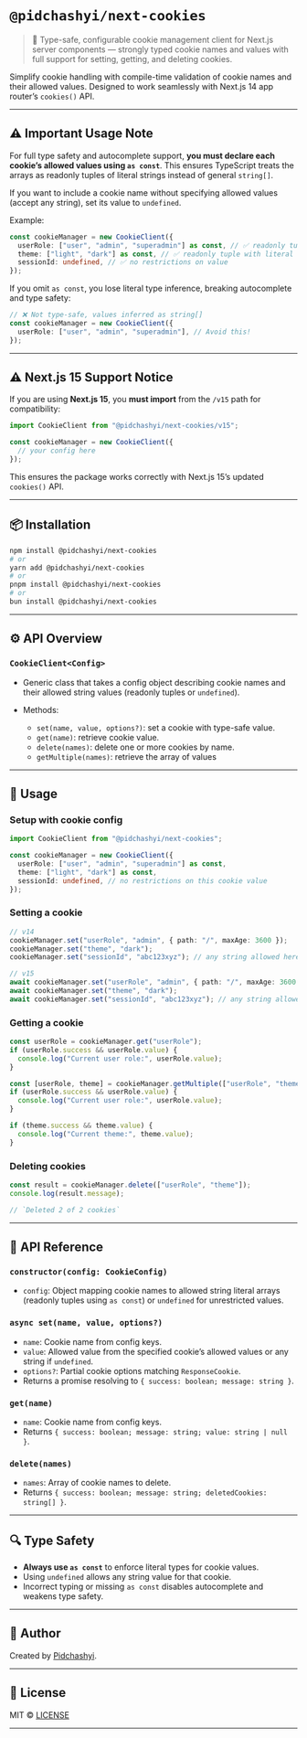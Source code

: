 # `@pidchashyi/next-cookies`

> 🍪 Type-safe, configurable cookie management client for Next.js server components — strongly typed cookie names and values with full support for setting, getting, and deleting cookies.

Simplify cookie handling with compile-time validation of cookie names and their allowed values. Designed to work seamlessly with Next.js 14 app router’s `cookies()` API.

---

## ⚠️ Important Usage Note

For full type safety and autocomplete support, **you must declare each cookie’s allowed values using `as const`**. This ensures TypeScript treats the arrays as readonly tuples of literal strings instead of general `string[]`.

If you want to include a cookie name without specifying allowed values (accept any string), set its value to `undefined`.

Example:

```ts
const cookieManager = new CookieClient({
  userRole: ["user", "admin", "superadmin"] as const, // ✅ readonly tuple with literal types
  theme: ["light", "dark"] as const, // ✅ readonly tuple with literal types
  sessionId: undefined, // ✅ no restrictions on value
});
```

If you omit `as const`, you lose literal type inference, breaking autocomplete and type safety:

```ts
// ❌ Not type-safe, values inferred as string[]
const cookieManager = new CookieClient({
  userRole: ["user", "admin", "superadmin"], // Avoid this!
});
```

---

## ⚠️ Next.js 15 Support Notice

If you are using **Next.js 15**, you **must import** from the `/v15` path for compatibility:

```ts
import CookieClient from "@pidchashyi/next-cookies/v15";

const cookieManager = new CookieClient({
  // your config here
});
```

This ensures the package works correctly with Next.js 15’s updated `cookies()` API.

---

## 📦 Installation

```bash
npm install @pidchashyi/next-cookies
# or
yarn add @pidchashyi/next-cookies
# or
pnpm install @pidchashyi/next-cookies
# or
bun install @pidchashyi/next-cookies

```

---

## ⚙️ API Overview

### `CookieClient<Config>`

- Generic class that takes a config object describing cookie names and their allowed string values (readonly tuples or `undefined`).
- Methods:

  - `set(name, value, options?)`: set a cookie with type-safe value.
  - `get(name)`: retrieve cookie value.
  - `delete(names)`: delete one or more cookies by name.
  - `getMultiple(names)`: retrieve the array of values

---

## 🔧 Usage

### Setup with cookie config

```ts
import CookieClient from "@pidchashyi/next-cookies";

const cookieManager = new CookieClient({
  userRole: ["user", "admin", "superadmin"] as const,
  theme: ["light", "dark"] as const,
  sessionId: undefined, // no restrictions on this cookie value
});
```

### Setting a cookie

```ts
// v14
cookieManager.set("userRole", "admin", { path: "/", maxAge: 3600 });
cookieManager.set("theme", "dark");
cookieManager.set("sessionId", "abc123xyz"); // any string allowed here

// v15
await cookieManager.set("userRole", "admin", { path: "/", maxAge: 3600 });
await cookieManager.set("theme", "dark");
await cookieManager.set("sessionId", "abc123xyz"); // any string allowed here
```

### Getting a cookie

```ts
const userRole = cookieManager.get("userRole");
if (userRole.success && userRole.value) {
  console.log("Current user role:", userRole.value);
}

const [userRole, theme] = cookieManager.getMultiple(["userRole", "theme"]);
if (userRole.success && userRole.value) {
  console.log("Current user role:", userRole.value);
}

if (theme.success && theme.value) {
  console.log("Current theme:", theme.value);
}
```

### Deleting cookies

```ts
const result = cookieManager.delete(["userRole", "theme"]);
console.log(result.message);

// `Deleted 2 of 2 cookies`
```

---

## 🧰 API Reference

### `constructor(config: CookieConfig)`

- `config`: Object mapping cookie names to allowed string literal arrays (readonly tuples using `as const`) or `undefined` for unrestricted values.

### `async set(name, value, options?)`

- `name`: Cookie name from config keys.
- `value`: Allowed value from the specified cookie’s allowed values or any string if `undefined`.
- `options?`: Partial cookie options matching `ResponseCookie`.
- Returns a promise resolving to `{ success: boolean; message: string }`.

### `get(name)`

- `name`: Cookie name from config keys.
- Returns `{ success: boolean; message: string; value: string | null }`.

### `delete(names)`

- `names`: Array of cookie names to delete.
- Returns `{ success: boolean; message: string; deletedCookies: string[] }`.

---

## 🔍 Type Safety

- **Always use `as const`** to enforce literal types for cookie values.
- Using `undefined` allows any string value for that cookie.
- Incorrect typing or missing `as const` disables autocomplete and weakens type safety.

---

## 👤 Author

Created by [Pidchashyi](https://github.com/Marian1309/next-cookies).

---

## 📄 License

MIT © [LICENSE](https://github.com/Marian1309/next-cookies/blob/main/LICENSE)

---
